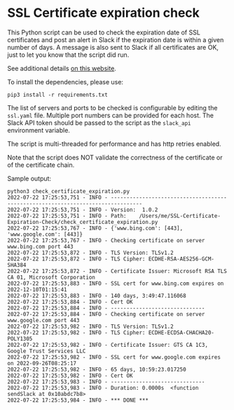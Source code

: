 # SSL Certificate expiration check

This Python script can be used to check the expiration date of SSL certificates and post an alert in Slack if the expiration date is within a given number of days. A message is also sent to Slack if all certificates are OK, just to let you know that the script did run.

See additional details [on this website](https://technotes.videre.us/en/python/monitoring-ssl-certificates/).

To install the dependencies, please use:
```
pip3 install -r requirements.txt
```

The list of servers and ports to be checked is configurable by editing the `ssl.yaml` file. Multiple port numbers can be provided for each host. The Slack API token should be passed to the script as the `slack_api` environment variable.

The script is multi-threaded for performance and has http retries enabled.

Note that the script does NOT validate the correctness of the certificate or of the certificate chain.

Sample output:
```
python3 check_certificate_expiration.py
2022-07-22 17:25:53,751 - INFO - --------------------------------------------------------------------------------
2022-07-22 17:25:53,751 - INFO - Version:  1.0.2
2022-07-22 17:25:53,751 - INFO - Path:    /Users/me/SSL-Certificate-Expiration-Check/check_certificate_expiration.py
2022-07-22 17:25:53,767 - INFO - {'www.bing.com': [443], 'www.google.com': [443]}
2022-07-22 17:25:53,767 - INFO - Checking certificate on server www.bing.com port 443
2022-07-22 17:25:53,872 - INFO - TLS Version: TLSv1.2
2022-07-22 17:25:53,872 - INFO - TLS Cipher: ECDHE-RSA-AES256-GCM-SHA384
2022-07-22 17:25:53,872 - INFO - Certificate Issuer: Microsoft RSA TLS CA 01, Microsoft Corporation
2022-07-22 17:25:53,883 - INFO - SSL cert for www.bing.com expires on 2022-12-10T01:15:41
2022-07-22 17:25:53,883 - INFO - 140 days, 3:49:47.116068
2022-07-22 17:25:53,884 - INFO - Cert OK
2022-07-22 17:25:53,884 - INFO - ------------------------------
2022-07-22 17:25:53,884 - INFO - Checking certificate on server www.google.com port 443
2022-07-22 17:25:53,982 - INFO - TLS Version: TLSv1.2
2022-07-22 17:25:53,982 - INFO - TLS Cipher: ECDHE-ECDSA-CHACHA20-POLY1305
2022-07-22 17:25:53,982 - INFO - Certificate Issuer: GTS CA 1C3, Google Trust Services LLC
2022-07-22 17:25:53,982 - INFO - SSL cert for www.google.com expires on 2022-09-26T08:25:17
2022-07-22 17:25:53,982 - INFO - 65 days, 10:59:23.017250
2022-07-22 17:25:53,982 - INFO - Cert OK
2022-07-22 17:25:53,983 - INFO - ------------------------------
2022-07-22 17:25:53,983 - INFO - Duration: 0.0000s  <function sendSlack at 0x10abdc7b8>
2022-07-22 17:25:53,984 - INFO - *** DONE ***

```
